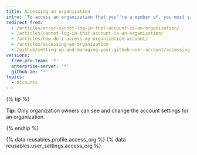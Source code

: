 ```yaml
---
title: Accessing an organization
intro: 'To access an organization that you''re a member of, you must sign in to your personal user account.'
redirect_from:
  - /articles/error-cannot-log-in-that-account-is-an-organization/
  - /articles/cannot-log-in-that-account-is-an-organization/
  - /articles/how-do-i-access-my-organization-account/
  - /articles/accessing-an-organization
  - /github/setting-up-and-managing-your-github-user-account/accessing-an-organization
versions:
  free-pro-team: '*'
  enterprise-server: '*'
  github-ae: '*'
topics:
  - Accounts
---
```


{% tip %}

**Tip:** Only organization owners can see and change the account settings for an organization.

{% endtip %}

{% data reusables.profile.access_org %}
{% data reusables.user_settings.access_org %}
